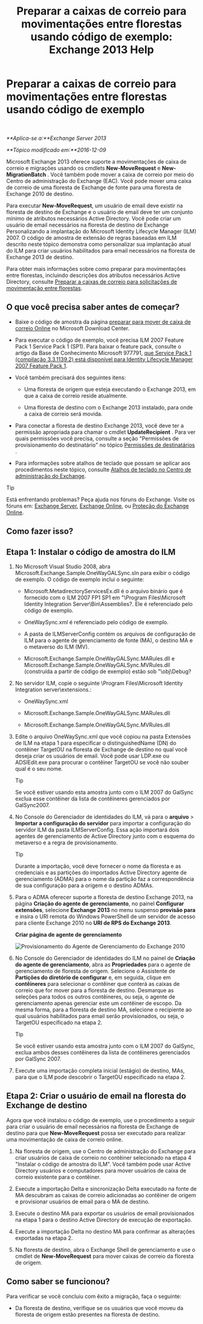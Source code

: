 ﻿---
title: 'Preparar a caixas de correio para movimentações entre florestas usando código de exemplo: Exchange 2013 Help'
TOCTitle: Preparar a caixas de correio para movimentações entre florestas usando código de exemplo
ms:assetid: f35ac7a5-bb84-4653-b6d0-65906e93627b
ms:mtpsurl: https://technet.microsoft.com/pt-br/library/Ee861124(v=EXCHG.150)
ms:contentKeyID: 50486990
ms.date: 05/22/2018
mtps_version: v=EXCHG.150
ms.translationtype: MT
---

# Preparar a caixas de correio para movimentações entre florestas usando código de exemplo

 

_**Aplica-se a:**Exchange Server 2013_

_**Tópico modificado em:**2016-12-09_

Microsoft Exchange 2013 oferece suporte a movimentações de caixa de correio e migrações usando os cmdlets **New-MoveRequest** e **New-MigrationBatch** . Você também pode mover a caixa de correio por meio do Centro de administração do Exchange (EAC). Você pode mover uma caixa de correio de uma floresta de Exchange de fonte para uma floresta de Exchange 2010 de destino.

Para executar **New-MoveRequest**, um usuário de email deve existir na floresta de destino de Exchange e o usuário de email deve ter um conjunto mínimo de atributos necessários Active Directory. Você pode criar um usuário de email necessários na floresta de destino de Exchange Personalizando a implantação do Microsoft Identity Lifecycle Manager (ILM) 2007. O código de amostra de extensão de regras baseadas em ILM descrito neste tópico demonstra como personalizar sua implantação atual do ILM para criar usuários habilitados para email necessários na floresta de Exchange 2013 de destino.

Para obter mais informações sobre como preparar para movimentações entre florestas, incluindo descrições dos atributos necessários Active Directory, consulte [Preparar a caixas de correio para solicitações de movimentação entre florestas](prepare-mailboxes-for-cross-forest-move-requests-exchange-2013-help.md).

## O que você precisa saber antes de começar?

  - Baixe o código de amostra da página [preparar para mover de caixa de correio Online](https://go.microsoft.com/fwlink/p/?linkid=177882) no Microsoft Download Center.

  - Para executar o código de exemplo, você precisa ILM 2007 Feature Pack 1 Service Pack 1 (SP1). Para baixar o feature pack, consulte o artigo da Base de Conhecimento Microsoft 977791, [que Service Pack 1 (compilação 3.3.1139.2) está disponível para Identity Lifecycle Manager 2007 Feature Pack 1](http://go.microsoft.com/fwlink/p/?linkid=3052%26kbid=977791).

  - Você também precisará dos seguintes itens:
    
      - Uma floresta de origem que esteja executando o Exchange 2013, em que a caixa de correio reside atualmente.
    
      - Uma floresta de destino com o Exchange 2013 instalado, para onde a caixa de correio será movida.

  - Para conectar a floresta de destino Exchange 2013, você deve ter a permissão apropriada para chamar o cmdlet **UpdateRecipient** . Para ver quais permissões você precisa, consulte a seção "Permissões de provisionamento do destinatário" no tópico [Permissões de destinatários](recipients-permissions-exchange-2013-help.md) .

  - Para informações sobre atalhos de teclado que possam se aplicar aos procedimentos neste tópico, consulte [Atalhos de teclado no Centro de administração do Exchange](keyboard-shortcuts-in-the-exchange-admin-center-exchange-online-protection-help.md).


> [!TIP]
> Está enfrentando problemas? Peça ajuda nos fóruns do Exchange. Visite os fóruns em: <A href="https://go.microsoft.com/fwlink/p/?linkid=60612">Exchange Server</A>, <A href="https://go.microsoft.com/fwlink/p/?linkid=267542">Exchange Online</A>, ou <A href="https://go.microsoft.com/fwlink/p/?linkid=285351">Proteção do Exchange Online</A>.



## Como fazer isso?

## Etapa 1: Instalar o código de amostra do ILM

1.  No Microsoft Visual Studio 2008, abra Microsoft.Exchange.Sample.OneWayGALSync.sln para exibir o código de exemplo. O código de exemplo inclui o seguinte:
    
      - Microsoft.MetadirectoryServicesEx.dll é o arquivo binário que é fornecido com o ILM 2007 FP1 SP1 em "\\Program Files\\Microsoft Identity Integration Server\\Bin\\Assemblies?. Ele é referenciado pelo código de exemplo.
    
      - OneWaySync.xml é referenciado pelo código de exemplo.
    
      - A pasta de ILMServerConfig contém os arquivos de configuração de ILM para o agente de gerenciamento de fonte (MA), o destino MA e o metaverso do ILM (MV).
    
      - Microsoft.Exchange.Sample.OneWayGALSync.MARules.dll e Microsoft.Exchange.Sample.OneWayGALSync.MVRules.dll (construída a partir de código de exemplo) estão sob "\\obj\\Debug?

2.  No servidor ILM, copie o seguinte \\Program Files\\Microsoft Identity Integration server\\extensions.:
    
      - OneWaySync.xml
    
      - Microsoft.Exchange.Sample.OneWayGALSync.MARules.dll
    
      - Microsoft.Exchange.Sample.OneWayGALSync.MVRules.dll

3.  Edite o arquivo OneWaySync.xml que você copiou na pasta Extensões de ILM na etapa 1 para especificar o distinguishedName (DN) do contêiner TargetOU na floresta de Exchange de destino no qual você deseja criar os usuários de email. Você pode usar LDP.exe ou ADSIEdit.exe para procurar o contêiner TargetOU se você não souber qual é o seu nome.
    

    > [!TIP]
    > Se você estiver usando esta amostra junto com o ILM 2007 do GalSync exclua esse contêiner da lista de contêineres gerenciados por GalSync2007.



4.  No Console do Gerenciador de identidades do ILM, vá para o **arquivo** \> **Importar a configuração do servidor** para importar a configuração do servidor ILM da pasta ILMServerConfig. Essa ação importará dois agentes de gerenciamento de Active Directory junto com o esquema do metaverso e a regra de provisionamento.
    

    > [!TIP]
    > Durante a importação, você deve fornecer o nome da floresta e as credenciais e as partições do importados Active Directory agente de gerenciamento (ADMA) para o nome da partição faz a correspondência de sua configuração para a origem e o destino ADMAs.



5.  Para o ADMA oferecer suporte a floresta de destino Exchange 2013, na página **Criação do agente de gerenciamento**, no painel **Configurar extensões**, selecione **Exchange 2013** no menu suspenso **provisão para** e insira o URI remota do Windows PowerShell de um servidor de acesso para cliente Exchange 2010 no **URI de RPS do Exchange 2013**.
    
    **Criar página de agente de gerenciamento**
    
    ![Provisionamento do Agente de Gerenciamento do Exchange 2010](images/Aa998597.8f403cda-e5e4-4edf-887f-c1ed46cee3f5(EXCHG.150).gif "Provisionamento do Agente de Gerenciamento do Exchange 2010")  

6.  No Console do Gerenciador de identidades do ILM no painel de **Criação do agente de gerenciamento**, abra as **Propriedades** para o agente de gerenciamento de floresta de origem. Selecione o Assistente de **Partições do diretório de configurar** e, em seguida, clique em **contêineres** para selecionar o contêiner que conterá as caixas de correio que for mover para a floresta de destino. Desmarque as seleções para todos os outros contêineres, ou seja, o agente de gerenciamento apenas gerenciar este um contêiner de escopo. Da mesma forma, para a floresta de destino MA, selecione o recipiente ao qual usuários habilitados para email serão provisionados, ou seja, o TargetOU especificado na etapa 2.
    

    > [!TIP]
    > Se você estiver usando esta amostra junto com o ILM 2007 do GalSync, exclua ambos desses contêineres da lista de contêineres gerenciados por GalSync 2007.



7.  Execute uma importação completa inicial (estágio) de destino, MAs, para que o ILM pode descobrir o TargetOU especificado na etapa 2.

## Etapa 2: Criar o usuário de email na floresta do Exchange de destino

Agora que você instalou o código de exemplo, use o procedimento a seguir para criar o usuário de email necessários na floresta de Exchange de destino para que **New-MoveRequest** possa ser executado para realizar uma movimentação de caixa de correio online.

1.  Na floresta de origem, use o Centro de administração do Exchange para criar usuários de caixa de correio no contêiner selecionado na etapa 4 "Instalar o código de amostra do ILM". Você também pode usar Active Directory usuários e computadores para mover usuários de caixa de correio existente para o contêiner.

2.  Execute a importação Delta e sincronização Delta executado na fonte de MA descubram as caixas de correio adicionadas ao contêiner de origem e provisionar usuários de email para o MA de destino.

3.  Execute o destino MA para exportar os usuários de email provisionados na etapa 1 para o destino Active Directory de execução de exportação.

4.  Execute a importação Delta no destino MA para confirmar as alterações exportadas na etapa 2.

5.  Na floresta de destino, abra o Exchange Shell de gerenciamento e use o cmdlet de **New-MoveRequest** para mover caixas de correio da floresta de origem.

## Como saber se funcionou?

Para verificar se você concluiu com êxito a migração, faça o seguinte:

  - Da floresta de destino, verifique se os usuários que você moveu da floresta de origem estão presentes na floresta de destino.

